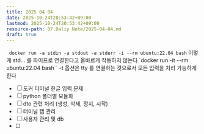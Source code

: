 ```yaml
---
title: 2025 04 04
date: 2025-10-24T20:53:42+09:00
lastmod: 2025-10-24T20:53:42+09:00
resource-path: 07.Daliy Note/2025-04-04.md
draft: true
---
```

` docker run -a stdin -a stdout -a stderr -i --rm ubuntu:22.04 bash`
이렇게 std... 를 파이프로 연결한다고 올바르게 작동하지 않는다
`docker run -it --rm ubuntu:22.04 bash``
-t 옵션은 tty 를 연결하는 것으로서 모든 입력을 처리 가능하게 한다




- [ ] 도커 터미널 한글 입력 문제
- [ ] python 폴더별 모듈화
- [ ] dto 관련 처리 (생성, 삭제, 정지, 시작)
- [ ] 터미널 탭 관리
- [ ] 사용자 관리 및 db
- [ ] 
